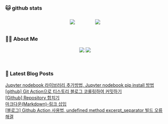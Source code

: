 
###  🐱 github stats  

<div id="main" align="center">
    <img src="https://github-readme-stats.vercel.app/api?username=peterica&count_private=true&show_icons=true&theme=radical"
        style="height: auto; margin-left: 20px; margin-right: 20px; padding: 10px;"/>
    <img src="https://github-readme-stats.vercel.app/api/top-langs/?username=peterica&layout=compact"   
        style="height: auto; margin-left: 20px; margin-right: 20px; padding: 10px;"/>
</div>

###  💁‍♀️ About Me  
<p align="center">
    <a href="https://peterica.tistory.com/"><img src="https://img.shields.io/badge/Blog-FF5722?style=flat-square&logo=Blogger&logoColor=white"/></a>
    <a href="mailto:ilovefran.ofm@gmail.com"><img src="https://img.shields.io/badge/Gmail-d14836?style=flat-square&logo=Gmail&logoColor=white&link=ilovefran.ofm@gmail.com"/></a>
</p>

<br>

### 📕 Latest Blog Posts   

<a href ="https://peterica.tistory.com/555"> Jupyter nodebook 라이브러리 추가방법, Jupyter nodebook pip install 방법 </a> <br><a href ="https://peterica.tistory.com/554"> [github] Git Action으로 티스토리 블로그 코롤링하여 커밋하기 </a> <br><a href ="https://peterica.tistory.com/553"> [Github] Repository 합치기 </a> <br><a href ="https://peterica.tistory.com/552"> 마크다운(Markdown)-링크 삽입 </a> <br><a href ="https://peterica.tistory.com/551"> [블로그] Github Action 사용법, undefined method excerpt_separator 빌드 오류 해결 </a> <br>